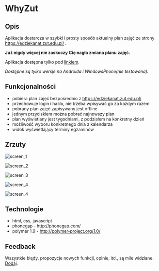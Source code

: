 # WhyZut

## Opis

Aplikacja dostarcza w szybki i prosty sposób aktualny plan zajęć ze strony https://edziekanat.zut.edu.pl/ .

**Już nigdy więcej nie zaskoczy Cię nagła zmiana planu zajęć.**

Aplikacja dostępna tylko pod [linkiem](https://build.phonegap.com/apps/2350253/share).

*Dostępne są tylko wersje na Androida i WindowsPhone(nie testowana).*


## Funkcjonalności

- pobiera plan zajęć bezpośrednio z https://edziekanat.zut.edu.pl/
- przechowuje login i hasło, nie trzeba wpisywać go za każdym razem
- pobrany plan zajęć zapisywany jest offline
- jednym przyciskiem można pobrać najnowszy plan
- plan wyświetlany jest tygodniami, z podziałem na konkretny dzień
- możliwość wyboru konkretnego dnia z kalendarza
- widok wyświetlający terminy egzaminów

## Zrzuty

![screen_1](https://lh3.googleusercontent.com/dMmLzLBubtyDyp8RO1ixeVK0_mPGfm1zsklMZJsrw3VnHWHRz6IkLTNpQ50i2x1M2Q-QEAc9Fqrg=w382-h678-no)

![screen_2](https://lh3.googleusercontent.com/scMJAQFMw0sQ1ZtXMWzl3vn_4fMRVXtQomUrT3oDKNRcv3LnCEElZIZl4rFcnIwL3btYLM0OdjpA=w382-h678-no)

![screen_3](https://lh3.googleusercontent.com/i_sWTaOKbaBqftTYPHQw5yGSOjzP9LKFU1L5kje6ABKbWQ62RLNgTVmjbzItX-srPyb3ZPer5dew=w382-h678-no)

![screen_4](https://lh3.googleusercontent.com/V-XCuWinOpIS3gI1buw2yy4_IUd37opX-iZHO-KZJZSyOUtQsRrsDfRyTKkShxnCacfBGEC0AMsq=w382-h678-no)

![screen_4](https://lh3.googleusercontent.com/aKC9La-81zIZ4kOMKcPtQnT_rqEYXgZKYPwlteVJYPVKHNLOGikay0IOCSKRZiIQe5UDG3RIlWDF=w382-h678-no)

## Technologie

- html, css, javascript
- phonegap - http://phonegap.com/
- polymer 1.0 - http://polymer-project.org/1.0/

## Feedback

Wszystkie błędy, propozycje nowych funkcji, opinie, itd., są mile widziane. [Dodaj](https://github.com/nnaisur/whyzut/issues).

